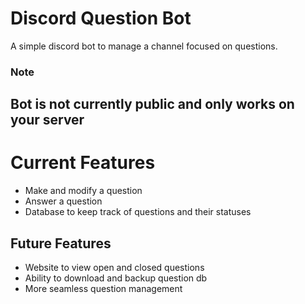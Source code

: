 # Discord Question Bot
A simple discord bot to manage a channel focused on questions.

### Note
Bot is not currently public and only works on your server
---
# Current Features 
- Make and modify a question 
- Answer a question 
- Database to keep track of questions and their statuses

## Future Features 
- Website to view open and closed questions
- Ability to download and backup question db 
- More seamless question management
